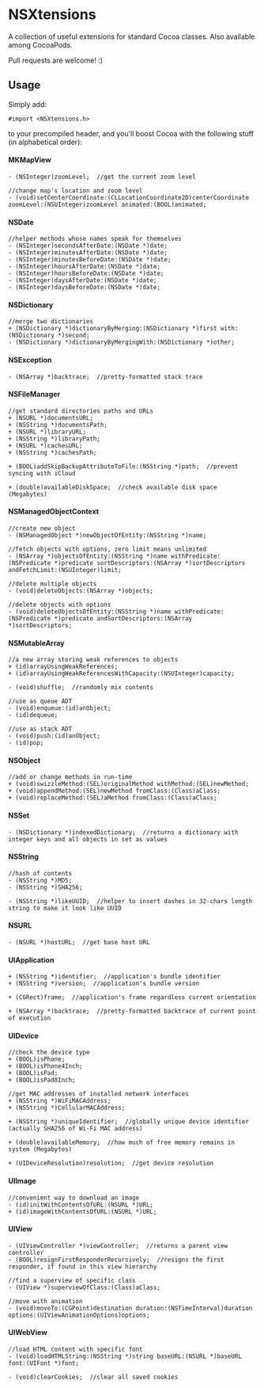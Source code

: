 NSXtensions
===========

A collection of useful extensions for standard Cocoa classes. Also available among CocoaPods.

Pull requests are welcome! :)

## Usage

Simply add:

    #import <NSXtensions.h>

to your precompiled header, and you'll boost Cocoa with the following stuff (in alphabetical order):

#### MKMapView

    - (NSInteger)zoomLevel;  //get the current zoom level
    
    //change map's location and zoom level
    - (void)setCenterCoordinate:(CLLocationCoordinate2D)centerCoordinate zoomLevel:(NSUInteger)zoomLevel animated:(BOOL)animated;

#### NSDate

    //helper methods whose names speak for themselves
    - (NSInteger)secondsAfterDate:(NSDate *)date;
    - (NSInteger)minutesAfterDate:(NSDate *)date;
    - (NSInteger)minutesBeforeDate:(NSDate *)date;
    - (NSInteger)hoursAfterDate:(NSDate *)date;
    - (NSInteger)hoursBeforeDate:(NSDate *)date;
    - (NSInteger)daysAfterDate:(NSDate *)date;
    - (NSInteger)daysBeforeDate:(NSDate *)date;

#### NSDictionary

    //merge two dictionaries
    + (NSDictionary *)dictionaryByMerging:(NSDictionary *)first with:(NSDictionary *)second;
    - (NSDictionary *)dictionaryByMergingWith:(NSDictionary *)other;

#### NSException
    
    - (NSArray *)backtrace;  //pretty-formatted stack trace
    
#### NSFileManager

    //get standard directories paths and URLs
    + (NSURL *)documentsURL;
    + (NSString *)documentsPath;
    + (NSURL *)libraryURL;
    + (NSString *)libraryPath;
    + (NSURL *)cachesURL;
    + (NSString *)cachesPath;
    
    + (BOOL)addSkipBackupAttributeToFile:(NSString *)path;  //prevent syncing with iCloud
    
    + (double)availableDiskSpace;  //check available disk space (Megabytes)
    
#### NSManagedObjectContext

    //create new object
    - (NSManagedObject *)newObjectOfEntity:(NSString *)name;
    
    //fetch objects with options, zero limit means unlimited
    - (NSArray *)objectsOfEntity:(NSString *)name withPredicate:(NSPredicate *)predicate sortDescriptors:(NSArray *)sortDescriptors andFetchLimit:(NSUInteger)limit;
    
    //delete multiple objects
    - (void)deleteObjects:(NSArray *)objects;
    
    //delete objects with options
    - (void)deleteObjectsOfEntity:(NSString *)name withPredicate:(NSPredicate *)predicate andSortDescriptors:(NSArray *)sortDescriptors;

#### NSMutableArray

    //a new array storing weak references to objects
    + (id)arrayUsingWeakReferences;
    + (id)arrayUsingWeakReferencesWithCapacity:(NSUInteger)capacity;

    - (void)shuffle;  //randomly mix contents
    
    //use as queue ADT
    - (void)enqueue:(id)anObject;
    - (id)dequeue;
    
    //use as stack ADT
    - (void)push:(id)anObject;
    - (id)pop;

#### NSObject

    //add or change methods in run-time
    + (void)swizzleMethod:(SEL)originalMethod withMethod:(SEL)newMethod;
    + (void)appendMethod:(SEL)newMethod fromClass:(Class)aClass;
    + (void)replaceMethod:(SEL)aMethod fromClass:(Class)aClass;

#### NSSet

    - (NSDictionary *)indexedDictionary;  //returns a dictionary with integer keys and all objects in set as values

#### NSString

    //hash of contents
    - (NSString *)MD5;
    - (NSString *)SHA256;

    - (NSString *)likeUUID;  //helper to insert dashes in 32-chars length string to make it look like UUID
    
#### NSURL

    - (NSURL *)hostURL;  //get base host URL

#### UIApplication

    + (NSString *)identifier;  //application's bundle identifier
    + (NSString *)version;  //application's bundle version
    
    + (CGRect)frame;  //application's frame regardless current orientation

    + (NSArray *)backtrace;  //pretty-formatted backtrace of current point of execution

#### UIDevice

    //check the device type
    + (BOOL)isPhone;
    + (BOOL)isPhone4Inch;
    + (BOOL)isPad;
    + (BOOL)isPad8Inch;

    //get MAC addresses of installed network interfaces
    + (NSString *)WiFiMACAddress;
    + (NSString *)CellularMACAddress;
    
    + (NSString *)uniqueIdentifier;  //globally unique device identifier (actually SHA256 of Wi-Fi MAC address)
    
    + (double)availableMemory;  //how much of free memory remains in system (Megabytes)
    
    + (UIDeviceResolution)resolution;  //get device resolution

#### UIImage

    //convenient way to download an image
    - (id)initWithContentsOfURL:(NSURL *)URL;
    + (id)imageWithContentsOfURL:(NSURL *)URL;

#### UIView

    - (UIViewController *)viewController;  //returns a parent view controller
    - (BOOL)resignFirstResponderRecursively;  //resigns the first responder, if found in this view hierarchy
    
    //find a superview of specific class
    - (UIView *)superviewOfClass:(Class)aClass;
    
    //move with animation
    - (void)moveTo:(CGPoint)destination duration:(NSTimeInterval)duration options:(UIViewAnimationOptions)options;
    
#### UIWebView

    //load HTML content with specific font
    - (void)loadHTMLString:(NSString *)string baseURL:(NSURL *)baseURL font:(UIFont *)font;
    
    - (void)clearCookies;  //clear all saved cookies
